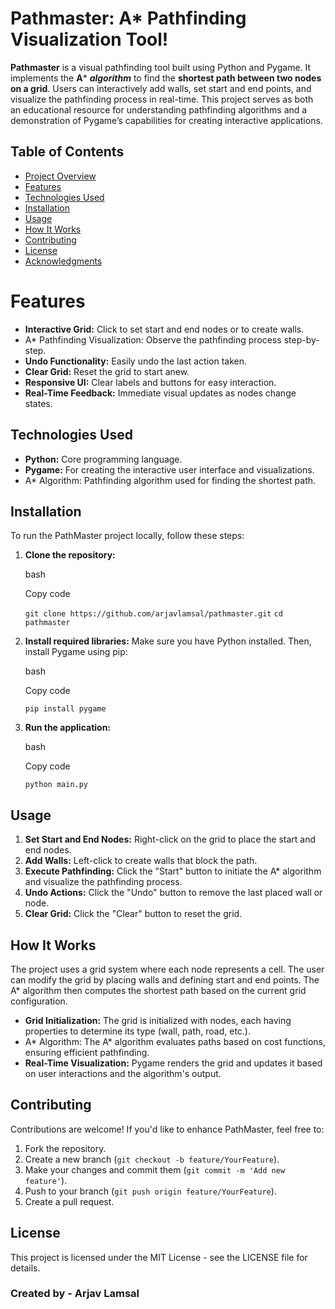 # Pathmaster: A* Pathfinding Visualization Tool!


**Pathmaster** is a visual pathfinding tool built using Python and Pygame. It implements the **A*** ***algorithm*** to find the **shortest path between two nodes on a grid**. Users can interactively add walls, set start and end points, and visualize the pathfinding process in real-time. This project serves as both an educational resource for understanding pathfinding algorithms and a demonstration of Pygame’s capabilities for creating interactive applications.
## Table of Contents

-   [Project Overview](#project-overview)
-   [Features](#features)
-   [Technologies Used](#technologies-used)
-   [Installation](#installation)
-   [Usage](#usage)
-   [How It Works](#how-it-works)
-   [Contributing](#contributing)
-   [License](#license)
-   [Acknowledgments](#acknowledgments)


# Features

-   **Interactive Grid:** Click to set start and end nodes or to create walls.
-    A* Pathfinding Visualization: Observe the pathfinding process step-by-step.
-   **Undo Functionality:** Easily undo the last action taken.
-   **Clear Grid:** Reset the grid to start anew.
-   **Responsive UI:** Clear labels and buttons for easy interaction.
-   **Real-Time Feedback:** Immediate visual updates as nodes change states.

## Technologies Used

-   **Python:** Core programming language.
-   **Pygame:** For creating the interactive user interface and visualizations.
-   A* Algorithm: Pathfinding algorithm used for finding the shortest path.



## Installation

To run the PathMaster project locally, follow these steps:

1.  **Clone the repository:**
    
    bash
    
    Copy code
    
    `git clone https://github.com/arjavlamsal/pathmaster.git`
   `cd pathmaster` 
    
2.  **Install required libraries:** Make sure you have Python installed. Then, install Pygame using pip:
    
    bash
    
    Copy code
    
    `pip install pygame` 
    
3.  **Run the application:**
    
    bash
    
    Copy code
    
    `python main.py` 
    

## Usage

1.  **Set Start and End Nodes:** Right-click on the grid to place the start and end nodes.
2.  **Add Walls:** Left-click to create walls that block the path.
3.  **Execute Pathfinding:** Click the "Start" button to initiate the A* algorithm and visualize the pathfinding process.
4.  **Undo Actions:** Click the "Undo" button to remove the last placed wall or node.
5.  **Clear Grid:** Click the "Clear" button to reset the grid.

## How It Works

The project uses a grid system where each node represents a cell. The user can modify the grid by placing walls and defining start and end points. The A* algorithm then computes the shortest path based on the current grid configuration.

-   **Grid Initialization:** The grid is initialized with nodes, each having properties to determine its type (wall, path, road, etc.).
-   A* Algorithm: The A* algorithm evaluates paths based on cost functions, ensuring efficient pathfinding.
-   **Real-Time Visualization:** Pygame renders the grid and updates it based on user interactions and the algorithm's output.

## Contributing

Contributions are welcome! If you'd like to enhance PathMaster, feel free to:

1.  Fork the repository.
2.  Create a new branch (`git checkout -b feature/YourFeature`).
3.  Make your changes and commit them (`git commit -m 'Add new feature'`).
4.  Push to your branch (`git push origin feature/YourFeature`).
5.  Create a pull request.

## License

This project is licensed under the MIT License - see the LICENSE file for details.

 ### Created by - Arjav Lamsal
```

